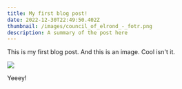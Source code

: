 ```yaml
---
title: My first blog post!
date: 2022-12-30T22:49:50.402Z
thumbnail: /images/council_of_elrond_-_fotr.png
description: A summary of the post here
---
```


This is my first blog post. And this is an image. Cool isn't it.

![](/images/council_of_elrond_-_fotr.png)

Yeeey!
